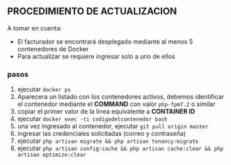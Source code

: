 ## PROCEDIMIENTO DE ACTUALIZACION

A tomar en cuenta:
* El facturador se encontrará desplegado mediante al menos 5 contenedores de Docker
* Para actualizar se requiere ingresar solo a uno de ellos

### pasos

1. ejecutar `docker ps`
2. Aparecera un listado con los contenedores activos, debemos identificar el contenedor mediante el **COMMAND** con valor `php-fpm7.2` o similar
3. copiar el primer valor de la linea equivalente a **CONTAINER ID**
4. ejecutar `docker exec -ti codigodelcontenedor bash`
5. una vez ingresado al contenedor, ejecutar `git pull origin master`
6. ingresar las credenciales solicitadas (correo y contraseña)
7. ejecutar `php artisan migrate && php artisan tenancy:migrate`
8. ejecutar `php artisan config:cache && php artisan cache:clear && php artisan optimize:clear`
